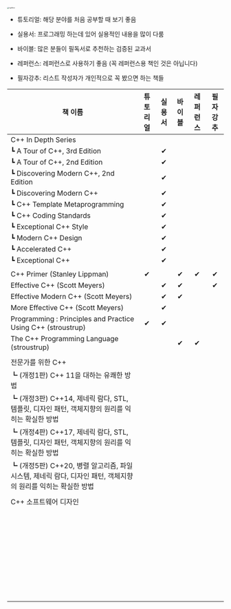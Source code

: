 <img src="https://media.geeksforgeeks.org/wp-content/uploads/20190716103831/History-of-C.jpg" alt="Lightbox" style="zoom: 25%;" />

- 튜토리얼: 해당 분야를 처음 공부할 때 보기 좋음

- 실용서: 프로그래밍 하는데 있어 실용적인 내용을 많이 다룸

- 바이블: 많은 분들이 필독서로 추천하는 검증된 교과서

- 레퍼런스: 레퍼런스로 사용하기 좋음 (꼭 레퍼런스용 책인 것은 아닙니다)

- 필자강추: 리스트 작성자가 개인적으로 꼭 봤으면 하는 책들


| 책 이름                                                      | 튜토리얼 | 실용서 | 바이블 | 레퍼런스 | 필자강추 |
| ------------------------------------------------------------ | :------: | :----: | :----: | :------: | :------: |
| C++ In Depth Series                                          |          |        |        |          |          |
| ┗ A Tour of C++, 3rd Edition                                 |          |   ✔    |        |          |          |
| ┗ A Tour of C++, 2nd Edition                                 |          |   ✔    |        |          |          |
| ┗ Discovering Modern C++, 2nd Edition                        |          |   ✔    |        |          |          |
| ┗ Discovering Modern C++                                     |          |   ✔    |        |          |          |
| ┗ C++ Template Metaprogramming                               |          |   ✔    |        |          |          |
| ┗ C++ Coding Standards                                       |          |   ✔    |        |          |          |
| ┗ Exceptional C++ Style                                      |          |   ✔    |        |          |          |
| ┗ Modern C++ Design                                          |          |   ✔    |        |          |          |
| ┗ Accelerated C++                                            |          |   ✔    |        |          |          |
| ┗ Exceptional C++                                            |          |   ✔    |        |          |          |
|                                                              |          |        |        |          |          |
| C++ Primer (Stanley Lippman)                                 |    ✔     |        |   ✔    |    ✔     |    ✔     |
| Effective C++ (Scott Meyers)                                 |          |   ✔    |   ✔    |          |    ✔     |
| Effective Modern C++ (Scott Meyers)                          |          |   ✔    |   ✔    |          |          |
| More Effective C++ (Scott Meyers)                            |          |   ✔    |        |          |          |
| Programming : Principles and Practice Using C++  (stroustrup) |    ✔     |   ✔    |        |          |          |
| The C++ Programming Language (stroustrup)                    |          |        |   ✔    |    ✔     |          |
|                                                              |          |        |        |          |          |
| 전문가를 위한 C++                                            |          |        |        |          |          |
| ┗ (개정1판) C++ 11을 대하는 유쾌한 방법                      |          |        |        |          |          |
| ┗ (개정3판) C++14, 제네릭 람다, STL, 템플릿, 디자인 패턴, 객체지향의 원리를 익히는 확실한 방법 |          |        |        |          |          |
| ┗ (개정4판) C++17, 제네릭 람다, STL, 템플릿, 디자인 패턴, 객체지향의 원리를 익히는 확실한 방법 |          |        |        |          |          |
| ┗ (개정5판) C++20, 병렬 알고리즘, 파일시스템, 제네릭 람다, 디자인 패턴, 객체지향의 원리를 익히는 확실한 방법 |          |        |        |          |          |
|                                                              |          |        |        |          |          |
| C++ 소프트웨어 디자인                                        |          |        |        |          |          |
|                                                              |          |        |        |          |          |
|                                                              |          |        |        |          |          |
|                                                              |          |        |        |          |          |
|                                                              |          |        |        |          |          |
|                                                              |          |        |        |          |          |
|                                                              |          |        |        |          |          |
|                                                              |          |        |        |          |          |
|                                                              |          |        |        |          |          |
|                                                              |          |        |        |          |          |
|                                                              |          |        |        |          |          |
|                                                              |          |        |        |          |          |
|                                                              |          |        |        |          |          |
|                                                              |          |        |        |          |          |
|                                                              |          |        |        |          |          |
|                                                              |          |        |        |          |          |
|                                                              |          |        |        |          |          |
|                                                              |          |        |        |          |          |
|                                                              |          |        |        |          |          |
|                                                              |          |        |        |          |          |
|                                                              |          |        |        |          |          |
|                                                              |          |        |        |          |          |
|                                                              |          |        |        |          |          |
|                                                              |          |        |        |          |          |
|                                                              |          |        |        |          |          |
|                                                              |          |        |        |          |          |
|                                                              |          |        |        |          |          |
|                                                              |          |        |        |          |          |
|                                                              |          |        |        |          |          |
|                                                              |          |        |        |          |          |
|                                                              |          |        |        |          |          |
|                                                              |          |        |        |          |          |
|                                                              |          |        |        |          |          |
|                                                              |          |        |        |          |          |
|                                                              |          |        |        |          |          |
|                                                              |          |        |        |          |          |
|                                                              |          |        |        |          |          |
